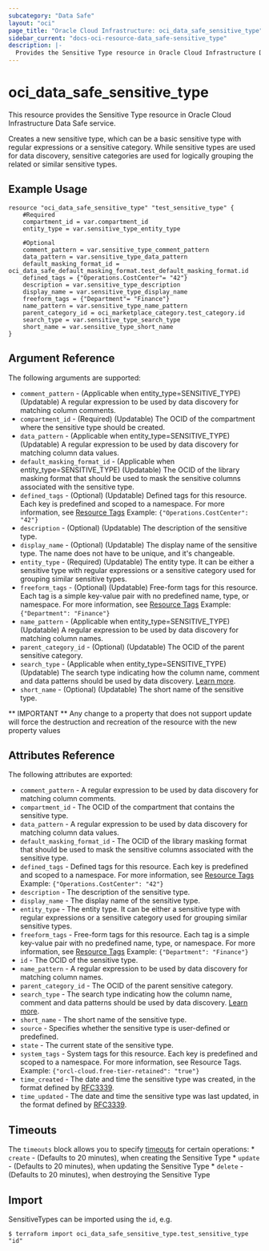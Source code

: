 ```yaml
---
subcategory: "Data Safe"
layout: "oci"
page_title: "Oracle Cloud Infrastructure: oci_data_safe_sensitive_type"
sidebar_current: "docs-oci-resource-data_safe-sensitive_type"
description: |-
  Provides the Sensitive Type resource in Oracle Cloud Infrastructure Data Safe service
---
```


# oci_data_safe_sensitive_type
This resource provides the Sensitive Type resource in Oracle Cloud Infrastructure Data Safe service.

Creates a new sensitive type, which can be a basic sensitive type with regular expressions or a sensitive category.
While sensitive types are used for data discovery, sensitive categories are used for logically grouping the related
or similar sensitive types.


## Example Usage

```hcl
resource "oci_data_safe_sensitive_type" "test_sensitive_type" {
	#Required
	compartment_id = var.compartment_id
	entity_type = var.sensitive_type_entity_type

	#Optional
	comment_pattern = var.sensitive_type_comment_pattern
	data_pattern = var.sensitive_type_data_pattern
	default_masking_format_id = oci_data_safe_default_masking_format.test_default_masking_format.id
	defined_tags = {"Operations.CostCenter"= "42"}
	description = var.sensitive_type_description
	display_name = var.sensitive_type_display_name
	freeform_tags = {"Department"= "Finance"}
	name_pattern = var.sensitive_type_name_pattern
	parent_category_id = oci_marketplace_category.test_category.id
	search_type = var.sensitive_type_search_type
	short_name = var.sensitive_type_short_name
}
```

## Argument Reference

The following arguments are supported:

* `comment_pattern` - (Applicable when entity_type=SENSITIVE_TYPE) (Updatable) A regular expression to be used by data discovery for matching column comments.
* `compartment_id` - (Required) (Updatable) The OCID of the compartment where the sensitive type should be created.
* `data_pattern` - (Applicable when entity_type=SENSITIVE_TYPE) (Updatable) A regular expression to be used by data discovery for matching column data values.
* `default_masking_format_id` - (Applicable when entity_type=SENSITIVE_TYPE) (Updatable) The OCID of the library masking format that should be used to mask the sensitive columns associated with the sensitive type.
* `defined_tags` - (Optional) (Updatable) Defined tags for this resource. Each key is predefined and scoped to a namespace. For more information, see [Resource Tags](https://docs.cloud.oracle.com/iaas/Content/General/Concepts/resourcetags.htm)  Example: `{"Operations.CostCenter": "42"}` 
* `description` - (Optional) (Updatable) The description of the sensitive type.
* `display_name` - (Optional) (Updatable) The display name of the sensitive type. The name does not have to be unique, and it's changeable.
* `entity_type` - (Required) (Updatable) The entity type. It can be either a sensitive type with regular expressions or a sensitive category used for grouping similar sensitive types. 
* `freeform_tags` - (Optional) (Updatable) Free-form tags for this resource. Each tag is a simple key-value pair with no predefined name, type, or namespace. For more information, see [Resource Tags](https://docs.cloud.oracle.com/iaas/Content/General/Concepts/resourcetags.htm)  Example: `{"Department": "Finance"}` 
* `name_pattern` - (Applicable when entity_type=SENSITIVE_TYPE) (Updatable) A regular expression to be used by data discovery for matching column names.
* `parent_category_id` - (Optional) (Updatable) The OCID of the parent sensitive category.
* `search_type` - (Applicable when entity_type=SENSITIVE_TYPE) (Updatable) The search type indicating how the column name, comment and data patterns should be used by data discovery. [Learn more](https://docs.oracle.com/en/cloud/paas/data-safe/udscs/sensitive-types.html#GUID-1D1AD98E-B93F-4FF2-80AE-CB7D8A14F6CC). 
* `short_name` - (Optional) (Updatable) The short name of the sensitive type.


** IMPORTANT **
Any change to a property that does not support update will force the destruction and recreation of the resource with the new property values

## Attributes Reference

The following attributes are exported:

* `comment_pattern` - A regular expression to be used by data discovery for matching column comments.
* `compartment_id` - The OCID of the compartment that contains the sensitive type.
* `data_pattern` - A regular expression to be used by data discovery for matching column data values.
* `default_masking_format_id` - The OCID of the library masking format that should be used to mask the sensitive columns associated with the sensitive type.
* `defined_tags` - Defined tags for this resource. Each key is predefined and scoped to a namespace. For more information, see [Resource Tags](https://docs.cloud.oracle.com/iaas/Content/General/Concepts/resourcetags.htm)  Example: `{"Operations.CostCenter": "42"}` 
* `description` - The description of the sensitive type.
* `display_name` - The display name of the sensitive type.
* `entity_type` - The entity type. It can be either a sensitive type with regular expressions or a sensitive category used for grouping similar sensitive types. 
* `freeform_tags` - Free-form tags for this resource. Each tag is a simple key-value pair with no predefined name, type, or namespace. For more information, see [Resource Tags](https://docs.cloud.oracle.com/iaas/Content/General/Concepts/resourcetags.htm)  Example: `{"Department": "Finance"}` 
* `id` - The OCID of the sensitive type.
* `name_pattern` - A regular expression to be used by data discovery for matching column names.
* `parent_category_id` - The OCID of the parent sensitive category.
* `search_type` - The search type indicating how the column name, comment and data patterns should be used by data discovery. [Learn more](https://docs.oracle.com/en/cloud/paas/data-safe/udscs/sensitive-types.html#GUID-1D1AD98E-B93F-4FF2-80AE-CB7D8A14F6CC). 
* `short_name` - The short name of the sensitive type.
* `source` - Specifies whether the sensitive type is user-defined or predefined.
* `state` - The current state of the sensitive type.
* `system_tags` - System tags for this resource. Each key is predefined and scoped to a namespace. For more information, see Resource Tags. Example: `{"orcl-cloud.free-tier-retained": "true"}` 
* `time_created` - The date and time the sensitive type was created, in the format defined by [RFC3339](https://tools.ietf.org/html/rfc3339).
* `time_updated` - The date and time the sensitive type was last updated, in the format defined by [RFC3339](https://tools.ietf.org/html/rfc3339).

## Timeouts

The `timeouts` block allows you to specify [timeouts](https://registry.terraform.io/providers/oracle/oci/latest/docs/guides/changing_timeouts) for certain operations:
	* `create` - (Defaults to 20 minutes), when creating the Sensitive Type
	* `update` - (Defaults to 20 minutes), when updating the Sensitive Type
	* `delete` - (Defaults to 20 minutes), when destroying the Sensitive Type


## Import

SensitiveTypes can be imported using the `id`, e.g.

```
$ terraform import oci_data_safe_sensitive_type.test_sensitive_type "id"
```

